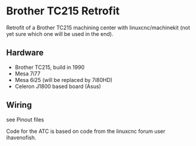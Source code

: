 # Brother TC215 Retrofit
Retrofit of a Brother TC215 machining center with linuxcnc/machinekit (not yet sure which one will be used in the end).

## Hardware
* Brother TC215, build in 1990
* Mesa 7i77 
* Mesa 6i25 (will be replaced by 7i80HD)
* Celeron J1800 based board (Asus)
## Wiring
see Pinout files

Code for the ATC is based on code from the linuxcnc forum user ihavenofish.
